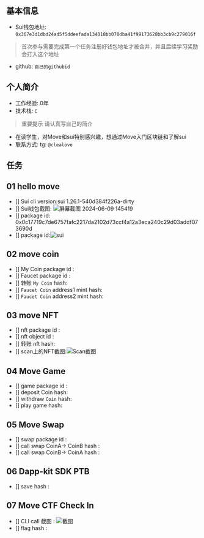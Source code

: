 ## 基本信息
- Sui钱包地址: `0x367e3d1dbd24ad5f5ddeefada134018bb070dba41f99173628bb3cb9c279016f`
> 首次参与需要完成第一个任务注册好钱包地址才被合并，并且后续学习奖励会打入这个地址
- github: `自己的githubid`

## 个人简介
- 工作经验: 0年
- 技术栈: `C`
> 重要提示 请认真写自己的简介
- 在读学生，对Move和sui特别感兴趣，想通过Move入门区块链和了解sui
- 联系方式: tg: `@clealove` 

## 任务

##   01 hello move  
- [] Sui cli version:sui 1.26.1-540d384f226a-dirty
- [] Sui钱包截图: ![屏幕截图 2024-06-09 145419](https://github.com/qxtlsm/letsmove/assets/65532926/884c0444-726c-4599-bfd6-e9995ed7e178)
- [] package id: 0x0c17719c7de6757fafc2217da2102d73ccf4a12a3eca240c29d03addf073690d
- [] package id:![sui](https://github.com/qxtlsm/letsmove/assets/65532926/8e311787-44bf-4af3-aba7-0ea98f0a4b95)
##   02 move coin
- [] My Coin package id : 
- [] Faucet package id : 
- [] 转账 `My Coin` hash:
- [] `Faucet Coin` address1 mint hash:
- [] `Faucet Coin` address2 mint hash:

##   03 move NFT
- [] nft package id :
- [] nft object id : 
- [] 转账 nft  hash:
- [] scan上的NFT截图:![Scan截图](./images/你的图片地址)

##   04 Move Game
- [] game package id :
- [] deposit Coin hash:
- [] withdraw `Coin` hash:
- [] play game hash:

##   05 Move Swap
- [] swap package id :
- [] call swap CoinA-> CoinB  hash :
- [] call swap CoinB-> CoinA  hash :

##   06 Dapp-kit SDK PTB
- [] save hash :

##   07 Move CTF Check In
- [] CLI call 截图 : ![截图](./images/你的图片地址)
- [] flag hash :
